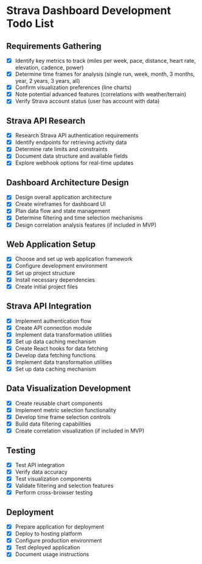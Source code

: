 # Strava Dashboard Development Todo List

## Requirements Gathering
- [x] Identify key metrics to track (miles per week, pace, distance, heart rate, elevation, cadence, power)
- [x] Determine time frames for analysis (single run, week, month, 3 months, year, 2 years, 3 years, all)
- [x] Confirm visualization preferences (line charts)
- [x] Note potential advanced features (correlations with weather/terrain)
- [x] Verify Strava account status (user has account with data)

## Strava API Research
- [x] Research Strava API authentication requirements
- [x] Identify endpoints for retrieving activity data
- [x] Determine rate limits and constraints
- [x] Document data structure and available fields
- [x] Explore webhook options for real-time updates

## Dashboard Architecture Design
- [x] Design overall application architecture
- [x] Create wireframes for dashboard UI
- [x] Plan data flow and state management
- [x] Determine filtering and time selection mechanisms
- [x] Design correlation analysis features (if included in MVP)

## Web Application Setup
- [x] Choose and set up web application framework
- [x] Configure development environment
- [x] Set up project structure
- [x] Install necessary dependencies
- [x] Create initial project files

## Strava API Integration
- [x] Implement authentication flow
- [x] Create API connection module
- [x] Implement data transformation utilities
- [x] Set up data caching mechanism
- [x] Create React hooks for data fetching
- [x] Develop data fetching functions
- [x] Implement data transformation utilities
- [x] Set up data caching mechanism

## Data Visualization Development
- [x] Create reusable chart components
- [x] Implement metric selection functionality
- [x] Develop time frame selection controls
- [x] Build data filtering capabilities
- [x] Create correlation visualization (if included in MVP)

## Testing
- [x] Test API integration
- [x] Verify data accuracy
- [x] Test visualization components
- [x] Validate filtering and selection features
- [x] Perform cross-browser testing

## Deployment
- [x] Prepare application for deployment
- [x] Deploy to hosting platform
- [x] Configure production environment
- [x] Test deployed application
- [x] Document usage instructions
